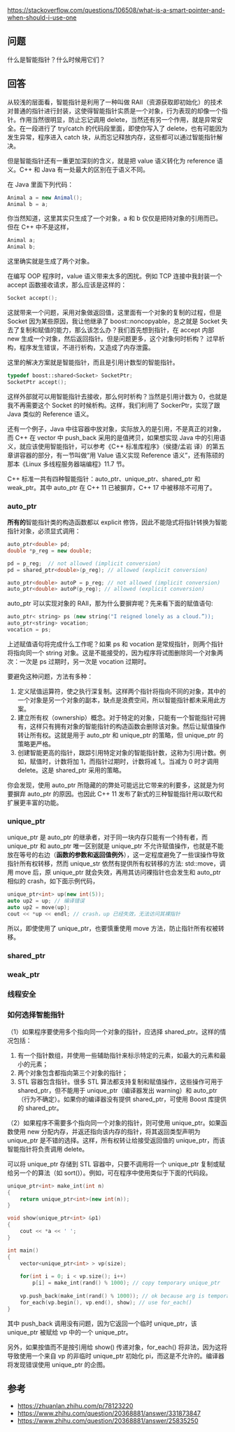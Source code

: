<https://stackoverflow.com/questions/106508/what-is-a-smart-pointer-and-when-should-i-use-one>

## 问题

什么是智能指针？什么时候用它们？

## 回答

从较浅的层面看，智能指针是利用了一种叫做 RAII（资源获取即初始化）的技术对普通的指针进行封装，这使得智能指针实质是一个对象，行为表现的却像一个指针。作用当然很明显，防止忘记调用 delete，当然还有另一个作用，就是异常安全。在一段进行了 try/catch 的代码段里面，即使你写入了 delete，也有可能因为发生异常，程序进入 catch 块，从而忘记释放内存，这些都可以通过智能指针解决。

但是智能指针还有一重更加深刻的含义，就是把 value 语义转化为 reference 语义。C++ 和 Java 有一处最大的区别在于语义不同。

在 Java 里面下列代码：

```java
Animal a = new Animal();
Animal b = a;
```

你当然知道，这里其实只生成了一个对象，a 和 b 仅仅是把持对象的引用而已。但在 C++ 中不是这样，

```c++
Animal a;
Animal b;
```

这里确实就是生成了两个对象。

在编写 OOP 程序时，value 语义带来太多的困扰。例如 TCP 连接中我封装一个 accept 函数接收请求，那么应该是这样的：

```c++
Socket accept();
```

这就带来一个问题，采用对象做返回值，这里面有一个对象的复制的过程，但是 Socket 因为某些原因，我让他继承了 boost::noncopyable，总之就是 Socket 失去了复制和赋值的能力，那么该怎么办？我们首先想到指针，在 accept 内部 new 生成一个对象，然后返回指针。但是问题更多，这个对象何时析构？ 过早析构，程序发生错误，不进行析构，又造成了内存泄露。

这里的解决方案就是智能指针，而且是引用计数型的智能指针。

```c++
typedef boost::shared<Socket> SocketPtr;
SocketPtr accept();
```

这样外部就可以用智能指针去接收，那么何时析构？当然是引用计数为 0，也就是我不再需要这个 Socket 的时候析构。这样，我们利用了 SockerPtr，实现了跟 Java 类似的 Reference 语义。

还有一个例子，Java 中往容器中放对象，实际放入的是引用，不是真正的对象，而 C++ 在 vector 中 push_back 采用的是值拷贝，如果想实现 Java 中的引用语义，就应该使用智能指针，可以参考《C++ 标准库程序》（侯捷/孟岩 译）的第五章讲容器的部分，有一节叫做“用 Value 语义实现 Reference 语义”，还有陈硕的那本《Linux 多线程服务器端编程》11.7 节。

C++ 标准一共有四种智能指针：auto_ptr、unique_ptr、shared_ptr 和 weak_ptr。其中 auto_ptr 在 C++ 11 已被摒弃，C++ 17 中被移除不可用了。

### auto_ptr

**所有的**智能指针类的构造函数都以 explicit 修饰，因此不能隐式将指针转换为智能指针对象，必须显式调用：

```c++
auto_ptr<double> pd;
double *p_reg = new double;

pd = p_reg;  // not allowed (implicit conversion)
pd = shared_ptr<double>(p_reg); // allowed (explicit conversion)

auto_ptr<double> autoP = p_reg; // not allowed (implicit conversion)
auto_ptr<double> autoP(p_reg); // allowed (explicit conversion)
```

auto_ptr 可以实现对象的 RAII，那为什么要摒弃呢？先来看下面的赋值语句:

```c++
auto_ptr< string> ps (new string("I reigned lonely as a cloud.”));
auto_ptr<string> vocation;
vocaticn = ps;
```

上述赋值语句将完成什么工作呢？如果 ps 和 vocation 是常规指针，则两个指针将指向同一个 string 对象。这是不能接受的，因为程序将试图删除同一个对象两次：一次是 ps 过期时，另一次是 vocation 过期时。

要避免这种问题，方法有多种：

1. 定义陚值运算符，使之执行深复制。这样两个指针将指向不同的对象，其中的一个对象是另一个对象的副本，缺点是浪费空间，所以智能指针都未采用此方案。
2. 建立所有权（ownership）概念。对于特定的对象，只能有一个智能指针可拥有，这样只有拥有对象的智能指针的构造函数会删除该对象。然后让赋值操作转让所有权。这就是用于 auto_ptr 和 unique_ptr 的策略，但 unique_ptr 的策略更严格。
3. 创建智能更高的指针，跟踪引用特定对象的智能指针数，这称为引用计数。例如，赋值时，计数将加 1，而指针过期时，计数将减 1,。当减为 0 时才调用 delete。这是 shared_ptr 采用的策略。

你会发现，使用 auto_ptr 所隐藏的的弊处可能远比它带来的利要多，这就是为何要摒弃 auto_ptr 的原因。也因此 C++ 11 发布了新式的三种智能指针用以取代和扩展更丰富的功能。

### unique_ptr

unique_ptr 是 auto_ptr 的继承者，对于同一块内存只能有一个持有者，而 unique_ptr 和 auto_ptr 唯一区别就是 unique_ptr 不允许赋值操作，也就是不能放在等号的右边（**函数的参数和返回值例外**），这一定程度避免了一些误操作导致指针所有权转移，然而 unique_str 依然有提供所有权转移的方法: std::move，调用 move 后，原 unique_ptr 就会失效，再用其访问裸指针也会发生和 auto_ptr 相似的 crash，如下面示例代码，

```c++
unique_ptr<int> up(new int(5));
auto up2 = up; // 编译错误
auto up2 = move(up);
cout << *up << endl; // crash，up 已经失效，无法访问其裸指针
```

所以，即使使用了 unique_ptr，也要慎重使用 move 方法，防止指针所有权被转移。

### shared_ptr

### weak_ptr

### 线程安全

### 如何选择智能指针

（1）如果程序要使用多个指向同一个对象的指针，应选择 shared_ptr。这样的情况包括：

1. 有一个指针数组，并使用一些辅助指针来标示特定的元素，如最大的元素和最小的元素；
2. 两个对象包含都指向第三个对象的指针；
3. STL 容器包含指针。很多 STL 算法都支持复制和赋值操作，这些操作可用于 shared_ptr，但不能用于 unique_ptr（编译器发出 warning）和 auto_ptr（行为不确定）。如果你的编译器没有提供 shared_ptr，可使用 Boost 库提供的 shared_ptr。

（2）如果程序不需要多个指向同一个对象的指针，则可使用 unique_ptr。如果函数使用 new 分配内存，并返还指向该内存的指针，将其返回类型声明为 unique_ptr 是不错的选择。这样，所有权转让给接受返回值的 unique_ptr，而该智能指针将负责调用 delete。

可以将 unique_ptr 存储到 STL 容器中，只要不调用将一个 unique_ptr 复制或赋给另一个的算法（如 sort()）。例如，可在程序中使用类似于下面的代码段。

```c++
unique_ptr<int> make_int(int n)
{
    return unique_ptr<int>(new int(n));
}

void show(unique_ptr<int> &p1)
{
    cout << *a << ' ';
}

int main()
{
    vector<unique_ptr<int> > vp(size);
    
    for(int i = 0; i < vp.size(); i++)
        p[i] = make_int(rand() % 1000); // copy temporary unique_ptr
        
    vp.push_back(make_int(rand() % 1000)); // ok because arg is temporary
    for_each(vp.begin(), vp.end(), show); // use for_each()
}
```

其中 push_back 调用没有问题，因为它返回一个临时 unique_ptr，该 unique_ptr 被赋给 vp 中的一个 unique_ptr。

另外，如果按值而不是按引用给 show() 传递对象，for_each() 将非法，因为这将导致使用一个来自 vp 的非临时 unique_ptr 初始化 pi，而这是不允许的。编译器将发现错误使用 unique_ptr 的企图。

## 参考

- <https://zhuanlan.zhihu.com/p/78123220>
- <https://www.zhihu.com/question/20368881/answer/331873847>
- <https://www.zhihu.com/question/20368881/answer/25835250>
